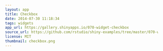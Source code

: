 ```yaml
---
layout: app
title: Checkbox
date: 2014-07-30 11:18:34
tags: widgets
app_url: https://gallery.shinyapps.io/070-widget-checkbox
source_url: https://github.com/rstudio/shiny-examples/tree/master/070-widget-checkbox
license: MIT
thumbnail: checkbox.png
---
```

